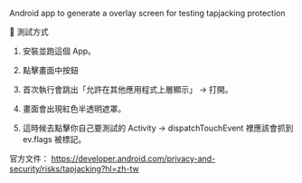 Android app to generate a overlay screen for testing tapjacking protection

🔹 測試方式

1. 安裝並跑這個 App。

2. 點擊畫面中按鈕

3. 首次執行會跳出「允許在其他應用程式上層顯示」 → 打開。

4. 畫面會出現紅色半透明遮罩。

5. 這時候去點擊你自己要測試的 Activity → dispatchTouchEvent 裡應該會抓到 ev.flags 被標記。

官方文件：
https://developer.android.com/privacy-and-security/risks/tapjacking?hl=zh-tw
